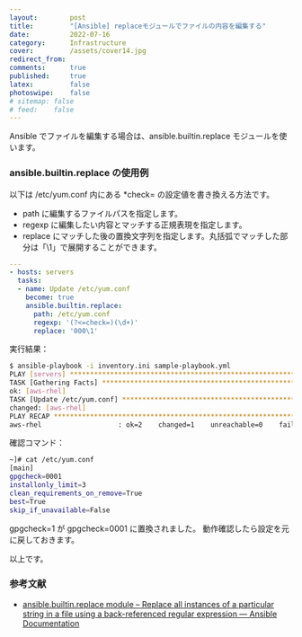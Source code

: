 ```yaml
---
layout:        post
title:         "[Ansible] replaceモジュールでファイルの内容を編集する"
date:          2022-07-16
category:      Infrastructure
cover:         /assets/cover14.jpg
redirect_from:
comments:      true
published:     true
latex:         false
photoswipe:    false
# sitemap: false
# feed:    false
---
```


Ansible でファイルを編集する場合は、ansible.builtin.replace モジュールを使います。

### ansible.builtin.replace の使用例
以下は /etc/yum.conf 内にある *check= の設定値を書き換える方法です。
- path に編集するファイルパスを指定します。
- regexp に編集したい内容とマッチする正規表現を指定します。
- replace にマッチした後の置換文字列を指定します。丸括弧でマッチした部分は「\1」で展開することができます。

```yml
---
- hosts: servers
  tasks:
  - name: Update /etc/yum.conf
    become: true
    ansible.builtin.replace:
      path: /etc/yum.conf
      regexp: '(?<=check=)(\d+)'
      replace: '000\1'
```

実行結果：

```bash
$ ansible-playbook -i inventory.ini sample-playbook.yml
PLAY [servers] *****************************************************************
TASK [Gathering Facts] *********************************************************
ok: [aws-rhel]
TASK [Update /etc/yum.conf] ****************************************************
changed: [aws-rhel]
PLAY RECAP *********************************************************************
aws-rhel                   : ok=2    changed=1    unreachable=0    failed=0    skipped=0    rescued=0    ignored=0  
```

確認コマンド：

```bash
~]# cat /etc/yum.conf 
[main]
gpgcheck=0001
installonly_limit=3
clean_requirements_on_remove=True
best=True
skip_if_unavailable=False
```

gpgcheck=1 が gpgcheck=0001 に置換されました。
動作確認したら設定を元に戻しておきます。

以上です。

### 参考文献
- [ansible.builtin.replace module – Replace all instances of a particular string in a file using a back-referenced regular expression — Ansible Documentation](https://docs.ansible.com/ansible/latest/collections/ansible/builtin/replace_module.html)
